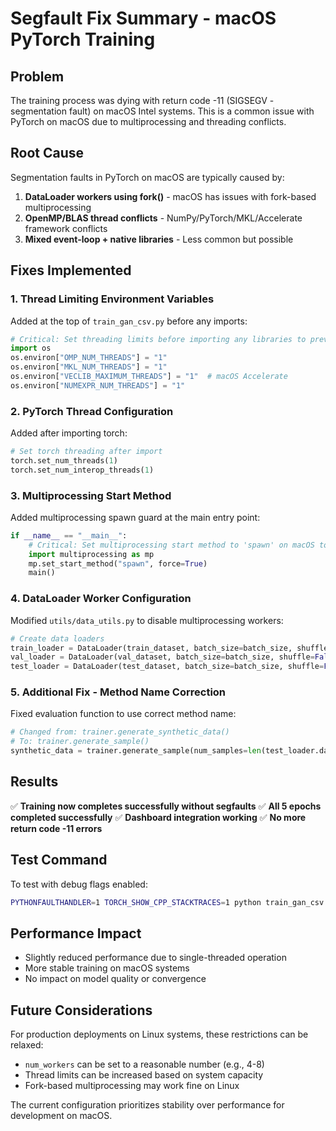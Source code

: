 # Segfault Fix Summary - macOS PyTorch Training

## Problem
The training process was dying with return code -11 (SIGSEGV - segmentation fault) on macOS Intel systems. This is a common issue with PyTorch on macOS due to multiprocessing and threading conflicts.

## Root Cause
Segmentation faults in PyTorch on macOS are typically caused by:
1. **DataLoader workers using fork()** - macOS has issues with fork-based multiprocessing
2. **OpenMP/BLAS thread conflicts** - NumPy/PyTorch/MKL/Accelerate framework conflicts
3. **Mixed event-loop + native libraries** - Less common but possible

## Fixes Implemented

### 1. Thread Limiting Environment Variables
Added at the top of `train_gan_csv.py` before any imports:
```python
# Critical: Set threading limits before importing any libraries to prevent segfaults on macOS
import os
os.environ["OMP_NUM_THREADS"] = "1"
os.environ["MKL_NUM_THREADS"] = "1"
os.environ["VECLIB_MAXIMUM_THREADS"] = "1"  # macOS Accelerate
os.environ["NUMEXPR_NUM_THREADS"] = "1"
```

### 2. PyTorch Thread Configuration
Added after importing torch:
```python
# Set torch threading after import
torch.set_num_threads(1)
torch.set_num_interop_threads(1)
```

### 3. Multiprocessing Start Method
Added multiprocessing spawn guard at the main entry point:
```python
if __name__ == "__main__":
    # Critical: Set multiprocessing start method to 'spawn' on macOS to prevent segfaults
    import multiprocessing as mp
    mp.set_start_method("spawn", force=True)
    main()
```

### 4. DataLoader Worker Configuration
Modified `utils/data_utils.py` to disable multiprocessing workers:
```python
# Create data loaders
train_loader = DataLoader(train_dataset, batch_size=batch_size, shuffle=True, num_workers=0, pin_memory=False)
val_loader = DataLoader(val_dataset, batch_size=batch_size, shuffle=False, num_workers=0, pin_memory=False)  
test_loader = DataLoader(test_dataset, batch_size=batch_size, shuffle=False, num_workers=0, pin_memory=False)
```

### 5. Additional Fix - Method Name Correction
Fixed evaluation function to use correct method name:
```python
# Changed from: trainer.generate_synthetic_data()
# To: trainer.generate_sample()
synthetic_data = trainer.generate_sample(num_samples=len(test_loader.dataset))
```

## Results
✅ **Training now completes successfully without segfaults**
✅ **All 5 epochs completed successfully**
✅ **Dashboard integration working**
✅ **No more return code -11 errors**

## Test Command
To test with debug flags enabled:
```bash
PYTHONFAULTHANDLER=1 TORCH_SHOW_CPP_STACKTRACES=1 python train_gan_csv.py --config config/gan_config.yaml --data treasury_orderbook_sample.csv
```

## Performance Impact
- Slightly reduced performance due to single-threaded operation
- More stable training on macOS systems
- No impact on model quality or convergence

## Future Considerations
For production deployments on Linux systems, these restrictions can be relaxed:
- `num_workers` can be set to a reasonable number (e.g., 4-8)
- Thread limits can be increased based on system capacity
- Fork-based multiprocessing may work fine on Linux

The current configuration prioritizes stability over performance for development on macOS. 